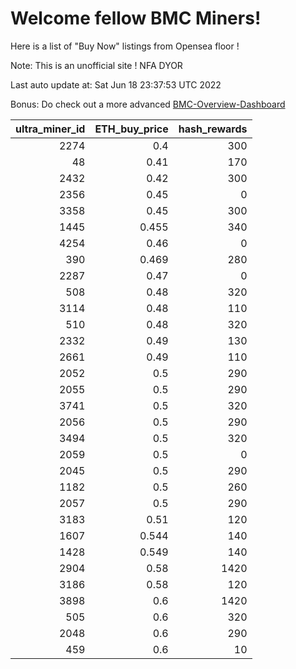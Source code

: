 # Welcome fellow BMC Miners!
Here is a list of "Buy Now" listings from Opensea floor !

Note: This is an unofficial site ! NFA DYOR

Last auto update at: Sat Jun 18 23:37:53 UTC 2022

Bonus: Do check out a more advanced [BMC-Overview-Dashboard](https://dune.com/defifunk/BMC-Overview-Dashboard)


|   ultra_miner_id |   ETH_buy_price |   hash_rewards |
|-----------------:|----------------:|---------------:|
|             2274 |           0.4   |            300 |
|               48 |           0.41  |            170 |
|             2432 |           0.42  |            300 |
|             2356 |           0.45  |              0 |
|             3358 |           0.45  |            300 |
|             1445 |           0.455 |            340 |
|             4254 |           0.46  |              0 |
|              390 |           0.469 |            280 |
|             2287 |           0.47  |              0 |
|              508 |           0.48  |            320 |
|             3114 |           0.48  |            110 |
|              510 |           0.48  |            320 |
|             2332 |           0.49  |            130 |
|             2661 |           0.49  |            110 |
|             2052 |           0.5   |            290 |
|             2055 |           0.5   |            290 |
|             3741 |           0.5   |            320 |
|             2056 |           0.5   |            290 |
|             3494 |           0.5   |            320 |
|             2059 |           0.5   |              0 |
|             2045 |           0.5   |            290 |
|             1182 |           0.5   |            260 |
|             2057 |           0.5   |            290 |
|             3183 |           0.51  |            120 |
|             1607 |           0.544 |            140 |
|             1428 |           0.549 |            140 |
|             2904 |           0.58  |           1420 |
|             3186 |           0.58  |            120 |
|             3898 |           0.6   |           1420 |
|              505 |           0.6   |            320 |
|             2048 |           0.6   |            290 |
|              459 |           0.6   |             10 |